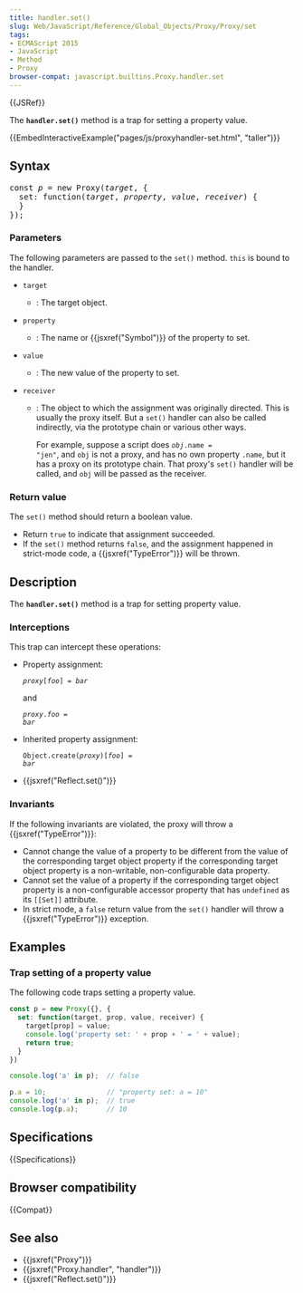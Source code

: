 ```yaml
---
title: handler.set()
slug: Web/JavaScript/Reference/Global_Objects/Proxy/Proxy/set
tags:
- ECMAScript 2015
- JavaScript
- Method
- Proxy
browser-compat: javascript.builtins.Proxy.handler.set
---
```

{{JSRef}}

The **`handler.set()`** method is a trap for setting a property value.

{{EmbedInteractiveExample("pages/js/proxyhandler-set.html", "taller")}}

## Syntax

<pre class="brush: js">const <var>p</var> = new Proxy(<var>target</var>, {
  set: function(<var>target</var>, <var>property</var>, <var>value</var>, <var>receiver</var>) {
  }
});
</pre>

### Parameters

The following parameters are passed to the `set()` method. `this` is bound to
the handler.

- `target`
  - : The target object.
- `property`
  - : The name or {{jsxref("Symbol")}} of the property to set.
- `value`
  - : The new value of the property to set.
- `receiver`

  - : The object to which the assignment was originally directed. This is
    usually the proxy itself. But a `set()` handler can also be called
    indirectly, via the prototype chain or various other ways.

    For example, suppose a script does <code><var>obj</var>.name = "jen"</code>,
    and `obj` is not a proxy, and has no own property `.name`, but it has a
    proxy on its prototype chain. That proxy's `set()` handler will be called,
    and `obj` will be passed as the receiver.

### Return value

The `set()` method should return a boolean value.

- Return `true` to indicate that assignment succeeded.
- If the `set()` method returns `false`, and the assignment happened in
  strict-mode code, a {{jsxref("TypeError")}} will be thrown.

## Description

The **`handler.set()`** method is a trap for setting property value.

### Interceptions

This trap can intercept these operations:

- Property assignment:

  <code><var>proxy</var>[<var>foo</var>] = <var>bar</var></code>

  and

  <code><var>proxy</var>.<var>foo</var> = <var>bar</var></code>

- Inherited property assignment:

  <code>Object.create(<var>proxy</var>)[<var>foo</var>] = <var>bar</var></code>

- {{jsxref("Reflect.set()")}}

### Invariants

If the following invariants are violated, the proxy will throw a
{{jsxref("TypeError")}}:

- Cannot change the value of a property to be different from the value of the
  corresponding target object property if the corresponding target object
  property is a non-writable, non-configurable data property.
- Cannot set the value of a property if the corresponding target object property
  is a non-configurable accessor property that has `undefined` as its `[[Set]]`
  attribute.
- In strict mode, a `false` return value from the `set()` handler will throw a
  {{jsxref("TypeError")}} exception.

## Examples

### Trap setting of a property value

The following code traps setting a property value.

```js
const p = new Proxy({}, {
  set: function(target, prop, value, receiver) {
    target[prop] = value;
    console.log('property set: ' + prop + ' = ' + value);
    return true;
  }
})

console.log('a' in p);  // false

p.a = 10;               // "property set: a = 10"
console.log('a' in p);  // true
console.log(p.a);       // 10
```

## Specifications

{{Specifications}}

## Browser compatibility

{{Compat}}

## See also

- {{jsxref("Proxy")}}
- {{jsxref("Proxy.handler", "handler")}}
- {{jsxref("Reflect.set()")}}
